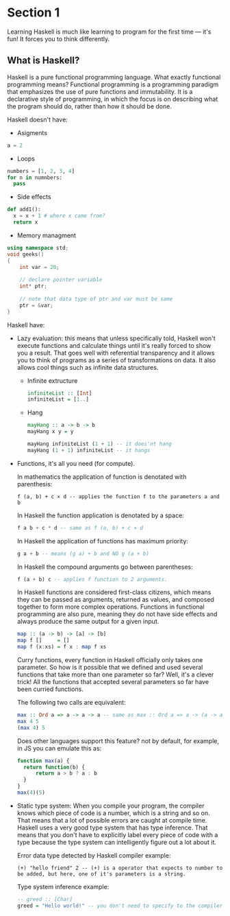 # Section 1

Learning Haskell is much like learning to program for the first time — it's fun! It forces you to think differently.

## What is Haskell?

Haskell is a pure functional programming language. What exactly functional programming means? 
Functional programming is a programming paradigm that emphasizes the use of pure functions and immutability.
It is a declarative style of programming, in which the focus is on describing what the program should do,
rather than how it should be done.

Haskell doesn't have:

- Asigments

```python
a = 2
```
- Loops

```python
numbers = [1, 2, 3, 4]
for n in numnbers:
  pass
```
- Side effects

```python
def add1():
  x = x + 1 # where x came from?
  return x
```
- Memory managment

```cpp
using namespace std;
void geeks()
{
    int var = 20;
  
    // declare pointer variable
    int* ptr;
  
    // note that data type of ptr and var must be same
    ptr = &var;
}
```

Haskell have:

- Lazy evaluation: this means that unless specifically told, Haskell won't execute functions and 
calculate things until it's really forced to show you a result. 
That goes well with referential transparency and it allows you to think of programs as a series of transformations
on data. It also allows cool things such as infinite data structures. 

  - Infinite extructure

    ```haskell
    infiniteList :: [Int]
    infiniteList = [1..]
    ```
  - Hang
    
    ```haskell
    mayHang :: a -> b -> b
    mayHang x y = y

    mayHang infiniteList (1 + 1) -- it does'nt hang
    mayHang (1 + 1) infiniteList -- it hangs
    ```
- Functions, it's all you need (for compute).

  In mathematics the application of function is denotated with parenthesis:

  ```text
  f (a, b) + c × d -- applies the function f to the parameters a and b
  ```

  In Haskell the function application is denotated by a space:

  ```haskell
  f a b + c * d -- same as f (a, b) + c × d
  ```

  In Haskell the application of functions has maximum priority:

  ```haskell
  g a + b -- means (g a) + b and NO g (a + b)
  ```

  In Haskell the compound arguments go between parentheses:

  ```haskell
  f (a + b) c -- applies f function to 2 arguments.
  ```

  In Haskell functions are considered first-class citizens, which means they can be passed as arguments, 
  returned as values, and composed together to form more complex operations. 
  Functions in functional programming are also pure, meaning they do not have side effects and always produce 
  the same output for a given input.

  ```haskell
  map :: (a -> b) -> [a] -> [b]
  map f []     = []
  map f (x:xs) = f x : map f xs
  ```

  Curry functions, every function in Haskell officially only takes one parameter. So how is it possible that we 
  defined and used several functions that take more than one parameter so far? Well, it's a clever trick! 
  All the functions that accepted several parameters so far have been curried functions.

  The following two calls are equivalent:
  
  ```haskell
  max :: Ord a => a -> a -> a -- same as max :: Ord a => a -> (a -> a)
  max 4 5
  (max 4) 5
  ```

  Does other languages support this feature? not by default, for example, in JS you can emulate this as:
  
  ```js
  function max(a) {
    return function(b) {
        return a > b ? a : b
    }
  }
  max(4)(5)
  ```
- Static type system: When you compile your program, the compiler knows which piece of code is a number, 
which is a string and so on. That means that a lot of possible errors are caught at compile time. 
Haskell uses a very good type system that has type inference. That means that you don't have to explicitly label every piece of code with a type because the type 
system can intelligently figure out a lot about it.

  Error data type detected by Haskell compiler example:

  ```
  (+) "hello friend" 2 -- (+) is a operator that expects to number to be added, but here, one of it's parameters is a string.
  ```
  Type system inference example:

  ```haskell
  -- greed :: [Char]
  greed = "Hello world!" -- you don't need to specify to the compiler that greeds is a function that returns an array of char
  ```

